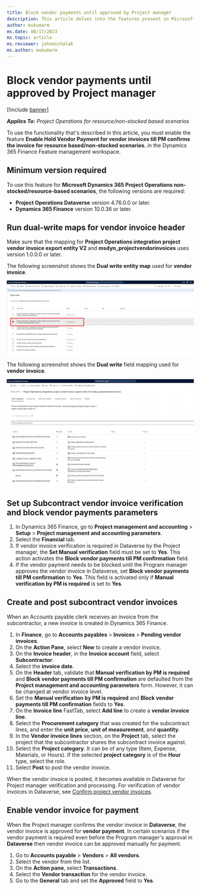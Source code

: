 ```yaml
---
title: Block vendor payments until approved by Project manager
description: This article delves into the features present in Microsoft Dynamics 365 Project Operations that facilitate the withholding of vendor payments for vendor invoices until they receive approval from the Project Manager within Dataverse. Situations arise where Project Manager authorization is necessary prior to initiating vendor payment. During these instances, accounts payable clerks document the invoice and  await the Project Manager's approval before proceeding with payment processing.
author: mukumarm
ms.date: 08/17/2023
ms.topic: article
ms.reviewer: johnmichalak 
ms.author: mukumarm
---
```


# Block vendor payments until approved by Project manager

[!include [banner](../../includes/dataverse-preview.md)]

_**Applies To:** Project Operations for resource/non-stocked based scenarios_

To use the functionality that's described in this article, you must enable the feature **Enable Hold Vendor Payment for vendor invoices till PM confirms the invoice for resource based/non-stocked scenarios.** in the Dynamics 365 Finance Feature management workspace.

## Minimum version required

To use this feature for **Microsoft Dynamics 365 Project Operations non-stocked/resource-based scenarios**, the following versions are required:

* **Project Operations Dataverse** version 4.76.0.0 or later.
* **Dynamics 365 Finance** version 10.0.36 or later.

## Run dual-write maps for vendor invoice header

Make sure that the mapping for **Project Operations integration project vendor invoice export entity V2** and **msdyn_projectvendorinvoices** uses version 1.0.0.0 or later.

The following screenshot shows the **Dual write entity map** used for **vendor invoice**. 

![A screenshot of the Dual write maps](../media/BlockvendorPaymentDualWrite.png)

The following screenshot shows the **Dual write** field mapping used for **vendor invoice**.

![A screenshot of the Dual write field mapping](../media/VendorInvoiceDualwritefieldmapping.jpg)

## Set up Subcontract vendor invoice verification and block vendor payments parameters 

1. In Dynamics 365 Finance, go to **Project management and accounting** > **Setup** > **Project management and accounting parameters**.
1. Select the **Financial** tab.
1. If vendor invoice verification is required in Dataverse by the Project manager, the **Set Manual verification** field must be set to **Yes**. This action activates the **Block vendor payments till PM confirmation** field.
1. If the vendor payment needs to be blocked until the Program manager approves the vendor invoice in Dataverse, set **Block vendor payments till PM confirmation** to **Yes**. This field is activated only if **Manual verification by PM is required** is set to **Yes**.

## Create and post subcontract vendor invoices

When an Accounts payable clerk receives an invoice from the subcontractor, a new invoice is created in Dynamics 365 Finance.

1. In **Finance**, go to **Accounts payables** > **Invoices** > **Pending vendor invoices**.
1. On the **Action Pane**, select **New** to create a vendor invoice.
1. On the **Invoice header**, in the **Invoice account** field, select **Subcontractor**.
1. Select the **invoice date**.
1. On the **Header** tab, validate that **Manual verification by PM is required** and **Block vendor payments till PM confirmation** are defaulted from the **Project management and accounting parameters** form. However, it can be changed at vendor invoice level.
1. Set the **Manual verification by PM is required** and **Block vendor payments till PM confirmation** fields to **Yes**.
1. On the **Invoice line** FastTab, select **Add line** to create a **vendor invoice line**.
1. Select the **Procurement category** that was created for the subcontract lines, and enter the **unit price**, **unit of measurement**, and **quantity**.
1. In the **Vendor invoice lines** section, on the **Project** tab, select the project that the subcontractor shares the subcontract invoice against.
1. Select the **Project category**. It can be of any type (Item, Expense, Materials, or Hours). If the selected **project category** is of the **Hour** type, select the role.
1. Select **Post** to post the vendor invoice.

When the vendor invoice is posted, it becomes available in Dataverse for Project manager verification and processing. For verification of vendor invoices in Dataverse, see [Confirm project vendor invoices](../../procurement/confirm-a-project-vendor-invoice.md).

## Enable vendor invoice for payment

When the Project manager confirms the vendor invoice in **Dataverse**, the vendor invoice is approved for **vendor payment**. In certain scenarios if the vendor payment is required even before the Program manager's approval in **Dataverse** then vendor invoice can be approved manually for payment.

1. Go to **Accounts payable** > **Vendors** > **All vendors**.
1. Select the vendor from the list.
1. On the **Action pane**, select **Transactions**.
1. Select the **Vendor transaction** for the vendor invoice.
1. Go to the **General** tab and set the **Approved** field to **Yes**.

